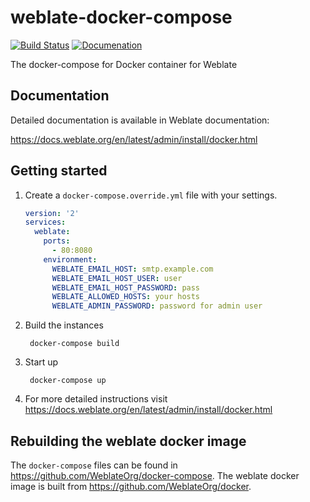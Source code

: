 # weblate-docker-compose

[![Build Status](https://travis-ci.com/WeblateOrg/docker-compose.svg?branch=master)](https://travis-ci.com/WeblateOrg/docker-compose)
[![Documenation](https://img.shields.io/readthedocs/weblate.svg)](https://docs.weblate.org/en/latest/admin/install/docker.html)

The docker-compose for Docker container for Weblate

## Documentation

Detailed documentation is available in Weblate documentation:

https://docs.weblate.org/en/latest/admin/install/docker.html

## Getting started

1. Create a `docker-compose.override.yml` file with your settings.

    ```yml
    version: '2'
    services:
      weblate:
        ports:
          - 80:8080
        environment:
          WEBLATE_EMAIL_HOST: smtp.example.com
          WEBLATE_EMAIL_HOST_USER: user
          WEBLATE_EMAIL_HOST_PASSWORD: pass
          WEBLATE_ALLOWED_HOSTS: your hosts
          WEBLATE_ADMIN_PASSWORD: password for admin user
    ```

2. Build the instances

        docker-compose build

3. Start up

        docker-compose up

4. For more detailed instructions visit https://docs.weblate.org/en/latest/admin/install/docker.html

## Rebuilding the weblate docker image

The `docker-compose` files can be found in https://github.com/WeblateOrg/docker-compose.
The weblate docker image is built from https://github.com/WeblateOrg/docker.
